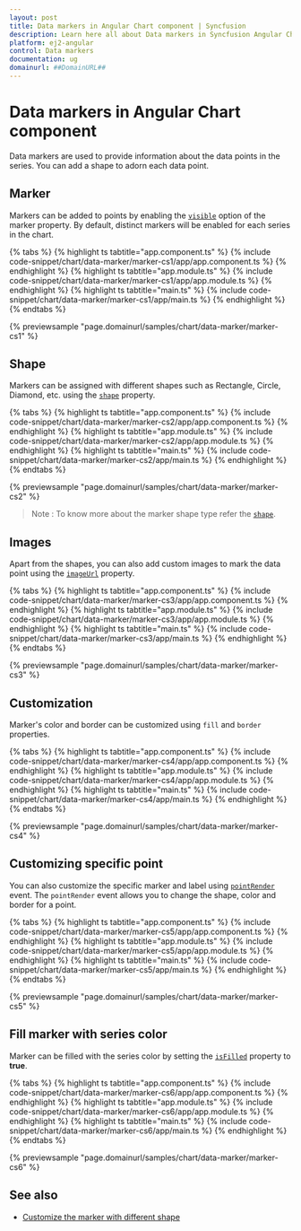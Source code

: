 ```yaml
---
layout: post
title: Data markers in Angular Chart component | Syncfusion
description: Learn here all about Data markers in Syncfusion Angular Chart component of Syncfusion Essential JS 2 and more.
platform: ej2-angular
control: Data markers 
documentation: ug
domainurl: ##DomainURL##
---
```


# Data markers in Angular Chart component

Data markers are used to provide information about the data points in the series. You can add a shape to adorn each data point.

<!-- markdownlint-disable MD036 -->

## Marker

<!-- markdownlint-disable MD036 -->

Markers can be added to points by enabling the [`visible`](https://ej2.syncfusion.com/angular/documentation/api/chart/markerSettingsModel/#visible) option of the marker property. By default, distinct markers will be enabled for each series in the chart.

{% tabs %}
{% highlight ts tabtitle="app.component.ts" %}
{% include code-snippet/chart/data-marker/marker-cs1/app/app.component.ts %}
{% endhighlight %}
{% highlight ts tabtitle="app.module.ts" %}
{% include code-snippet/chart/data-marker/marker-cs1/app/app.module.ts %}
{% endhighlight %}
{% highlight ts tabtitle="main.ts" %}
{% include code-snippet/chart/data-marker/marker-cs1/app/main.ts %}
{% endhighlight %}
{% endtabs %}
  
{% previewsample "page.domainurl/samples/chart/data-marker/marker-cs1" %}

## Shape

Markers can be assigned with different shapes such as Rectangle, Circle, Diamond, etc. using the [`shape`](https://ej2.syncfusion.com/angular/documentation/api/chart/markerSettings/#shape) property.

{% tabs %}
{% highlight ts tabtitle="app.component.ts" %}
{% include code-snippet/chart/data-marker/marker-cs2/app/app.component.ts %}
{% endhighlight %}
{% highlight ts tabtitle="app.module.ts" %}
{% include code-snippet/chart/data-marker/marker-cs2/app/app.module.ts %}
{% endhighlight %}
{% highlight ts tabtitle="main.ts" %}
{% include code-snippet/chart/data-marker/marker-cs2/app/main.ts %}
{% endhighlight %}
{% endtabs %}
  
{% previewsample "page.domainurl/samples/chart/data-marker/marker-cs2" %}

>Note : To know more about the marker shape type refer the [`shape`](https://ej2.syncfusion.com/angular/documentation/api/chart/markerSettings/#shape).

## Images

Apart from the shapes, you can also add custom images to mark the data point using the [`imageUrl`](https://ej2.syncfusion.com/angular/documentation/api/chart/markerSettingsModel/#imageurl) property.

{% tabs %}
{% highlight ts tabtitle="app.component.ts" %}
{% include code-snippet/chart/data-marker/marker-cs3/app/app.component.ts %}
{% endhighlight %}
{% highlight ts tabtitle="app.module.ts" %}
{% include code-snippet/chart/data-marker/marker-cs3/app/app.module.ts %}
{% endhighlight %}
{% highlight ts tabtitle="main.ts" %}
{% include code-snippet/chart/data-marker/marker-cs3/app/main.ts %}
{% endhighlight %}
{% endtabs %}
  
{% previewsample "page.domainurl/samples/chart/data-marker/marker-cs3" %}

## Customization

Marker's color and border can be customized using `fill` and `border` properties.

{% tabs %}
{% highlight ts tabtitle="app.component.ts" %}
{% include code-snippet/chart/data-marker/marker-cs4/app/app.component.ts %}
{% endhighlight %}
{% highlight ts tabtitle="app.module.ts" %}
{% include code-snippet/chart/data-marker/marker-cs4/app/app.module.ts %}
{% endhighlight %}
{% highlight ts tabtitle="main.ts" %}
{% include code-snippet/chart/data-marker/marker-cs4/app/main.ts %}
{% endhighlight %}
{% endtabs %}
  
{% previewsample "page.domainurl/samples/chart/data-marker/marker-cs4" %}

## Customizing specific point

You can also customize the specific marker and label using [`pointRender`](https://ej2.syncfusion.com/angular/documentation/api/chart/#pointrender-emittypeipointrendereventargs) event. The `pointRender` event allows you to change the shape, color and border for a point.

{% tabs %}
{% highlight ts tabtitle="app.component.ts" %}
{% include code-snippet/chart/data-marker/marker-cs5/app/app.component.ts %}
{% endhighlight %}
{% highlight ts tabtitle="app.module.ts" %}
{% include code-snippet/chart/data-marker/marker-cs5/app/app.module.ts %}
{% endhighlight %}
{% highlight ts tabtitle="main.ts" %}
{% include code-snippet/chart/data-marker/marker-cs5/app/main.ts %}
{% endhighlight %}
{% endtabs %}
  
{% previewsample "page.domainurl/samples/chart/data-marker/marker-cs5" %}

## Fill marker with series color

Marker can be filled with the series color by setting the [`isFilled`](https://ej2.syncfusion.com/angular/documentation/api/chart/markerSettingsModel/#isFilled-boolean) property to <b>true</b>.

{% tabs %}
{% highlight ts tabtitle="app.component.ts" %}
{% include code-snippet/chart/data-marker/marker-cs6/app/app.component.ts %}
{% endhighlight %}
{% highlight ts tabtitle="app.module.ts" %}
{% include code-snippet/chart/data-marker/marker-cs6/app/app.module.ts %}
{% endhighlight %}
{% highlight ts tabtitle="main.ts" %}
{% include code-snippet/chart/data-marker/marker-cs6/app/main.ts %}
{% endhighlight %}
{% endtabs %}
  
{% previewsample "page.domainurl/samples/chart/data-marker/marker-cs6" %}

## See also

* [Customize the marker with different shape](./how-to/marker-customization/#customize-the-marker-with-different-shape)